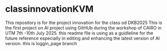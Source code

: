 # classinnovationKVM
This repository is for the project innovation for the class od DKB2025
This is the first project on AI project using GitHUb during the workshop of CAIRO in UTM 7th -10th July 2025.
this readme file is using as a guidleline for the future reference especially in editing and enhancing the latest version of AI version.
this is loggin_page branch
